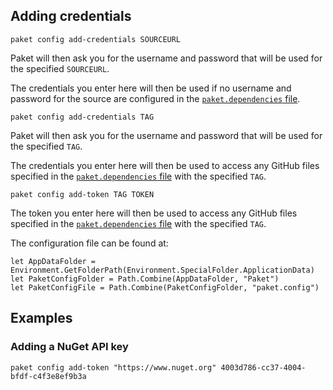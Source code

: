 ## Adding credentials

```batchfile
paket config add-credentials SOURCEURL
```

Paket will then ask you for the username and password that will be used for the specified `SOURCEURL`.

The credentials you enter here will then be used if no username and password for the source are configured in the [`paket.dependencies` file](nuget-dependencies.html).

```batchfile
paket config add-credentials TAG
```

Paket will then ask you for the username and password that will be used for the specified `TAG`.

The credentials you enter here will then be used to access any GitHub files specified in the [`paket.dependencies` file](github-dependencies.html) with the specified `TAG`.

```batchfile
paket config add-token TAG TOKEN
```

The token you enter here will then be used to access any GitHub files specified in the [`paket.dependencies` file](github-dependencies.html) with the specified `TAG`.


The configuration file can be found at:

	let AppDataFolder = Environment.GetFolderPath(Environment.SpecialFolder.ApplicationData)
	let PaketConfigFolder = Path.Combine(AppDataFolder, "Paket")
	let PaketConfigFile = Path.Combine(PaketConfigFolder, "paket.config")

## Examples

### Adding a NuGet API key

```batchfile
paket config add-token "https://www.nuget.org" 4003d786-cc37-4004-bfdf-c4f3e8ef9b3a
```
